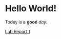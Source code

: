 # Hello World!
Today is a **good** _day_. 

[Lab Report 1](https://alien-invader.github.io/cse15l-lab-reports/lab-report-1-week-0.html)